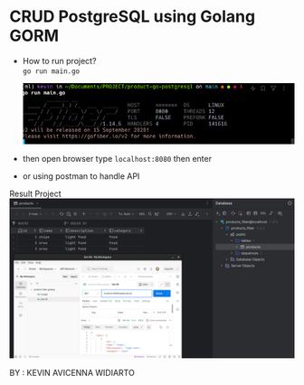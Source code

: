 # CRUD PostgreSQL using Golang GORM

- How to run project?  
`go run main.go`  

    ![image1](img/img_1.png)

- then open browser type `localhost:8080` then enter 
- or using postman to handle API


Result Project  
![alt text](img/img.png)

BY : KEVIN AVICENNA WIDIARTO